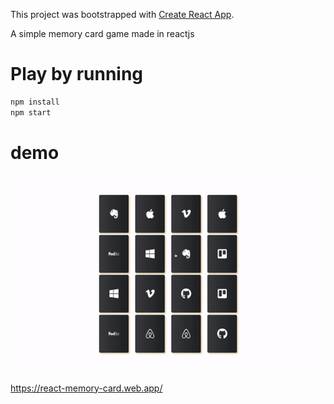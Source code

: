 This project was bootstrapped with [Create React App](https://github.com/facebook/create-react-app).

A simple memory card game made in reactjs

# Play by running

```bash
npm install
npm start
```

# demo

![demo](demo.gif)

https://react-memory-card.web.app/
